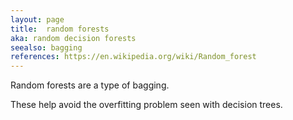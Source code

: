 ```yaml
---
layout: page
title:  random forests
aka: random decision forests
seealso: bagging
references: https://en.wikipedia.org/wiki/Random_forest
---
```

Random forests are a type of bagging.

These help avoid the overfitting problem seen with decision trees.
